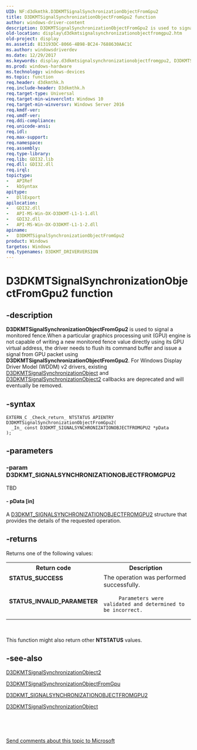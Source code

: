 ```yaml
---
UID: NF:d3dkmthk.D3DKMTSignalSynchronizationObjectFromGpu2
title: D3DKMTSignalSynchronizationObjectFromGpu2 function
author: windows-driver-content
description: D3DKMTSignalSynchronizationObjectFromGpu2 is used to signal a monitored fence.
old-location: display\d3dkmtsignalsynchronizationobjectfromgpu2.htm
old-project: display
ms.assetid: 813193DC-8066-4B98-BC24-7688630AAC1C
ms.author: windowsdriverdev
ms.date: 12/29/2017
ms.keywords: display.d3dkmtsignalsynchronizationobjectfromgpu2, D3DKMTSignalSynchronizationObjectFromGpu2, D3DKMTSignalSynchronizationObjectFromGpu2 function [Display Devices], d3dkmthk/D3DKMTSignalSynchronizationObjectFromGpu2
ms.prod: windows-hardware
ms.technology: windows-devices
ms.topic: function
req.header: d3dkmthk.h
req.include-header: D3dkmthk.h
req.target-type: Universal
req.target-min-winverclnt: Windows 10
req.target-min-winversvr: Windows Server 2016
req.kmdf-ver: 
req.umdf-ver: 
req.ddi-compliance: 
req.unicode-ansi: 
req.idl: 
req.max-support: 
req.namespace: 
req.assembly: 
req.type-library: 
req.lib: GDI32.lib
req.dll: GDI32.dll
req.irql: 
topictype:
-	APIRef
-	kbSyntax
apitype:
-	DllExport
apilocation:
-	GDI32.dll
-	API-MS-Win-DX-D3DKMT-L1-1-1.dll
-	GDI32.dll
-	API-MS-Win-DX-D3DKMT-L1-1-2.dll
apiname:
-	D3DKMTSignalSynchronizationObjectFromGpu2
product: Windows
targetos: Windows
req.typenames: D3DKMT_DRIVERVERSION
---
```


# D3DKMTSignalSynchronizationObjectFromGpu2 function


## -description


<b>D3DKMTSignalSynchronizationObjectFromGpu2</b> is used to signal a monitored fence.When a particular graphics processing unit (GPU) engine is not capable of writing a new monitored fence value directly using its GPU virtual address, the driver needs to flush its command buffer and issue a signal from GPU packet using <b>D3DKMTSignalSynchronizationObjectFromGpu2</b>. For Windows Display Driver Model (WDDM) v2 drivers, existing <a href="..\d3dkmthk\nf-d3dkmthk-d3dkmtsignalsynchronizationobject.md">D3DKMTSignalSynchronizationObject</a> and <a href="..\d3dkmthk\nf-d3dkmthk-d3dkmtsignalsynchronizationobject2.md">D3DKMTSignalSynchronizationObject2</a> callbacks are deprecated and will eventually be removed. 


## -syntax


````
EXTERN_C _Check_return_ NTSTATUS APIENTRY D3DKMTSignalSynchronizationObjectFromGpu2(
  _In_ const D3DKMT_SIGNALSYNCHRONIZATIONOBJECTFROMGPU2 *pData
);
````


## -parameters




### -param D3DKMT_SIGNALSYNCHRONIZATIONOBJECTFROMGPU2

TBD



#### - pData [in]

A <a href="..\d3dkmthk\ns-d3dkmthk-_d3dkmt_signalsynchronizationobjectfromgpu2.md">D3DKMT_SIGNALSYNCHRONIZATIONOBJECTFROMGPU2</a> structure that provides the details of the requested operation.


## -returns


Returns one of the following values:
<table>
<tr>
<th>Return code</th>
<th>Description</th>
</tr>
<tr>
<td width="40%">
<dl>
<dt><b>STATUS_SUCCESS</b></dt>
</dl>
</td>
<td width="60%">
The operation was performed successfully.

</td>
</tr>
<tr>
<td width="40%">
<dl>
<dt><b>STATUS_INVALID_PARAMETER </b></dt>
</dl>
</td>
<td width="60%">

         Parameters were validated and determined to be incorrect.

</td>
</tr>
</table> 

This function might also return other <b>NTSTATUS</b> values.



## -see-also

<a href="..\d3dkmthk\nf-d3dkmthk-d3dkmtsignalsynchronizationobject2.md">D3DKMTSignalSynchronizationObject2</a>

<a href="..\d3dkmthk\nf-d3dkmthk-d3dkmtsignalsynchronizationobjectfromgpu.md">D3DKMTSignalSynchronizationObjectFromGpu</a>

<a href="..\d3dkmthk\ns-d3dkmthk-_d3dkmt_signalsynchronizationobjectfromgpu2.md">D3DKMT_SIGNALSYNCHRONIZATIONOBJECTFROMGPU2</a>

<a href="..\d3dkmthk\nf-d3dkmthk-d3dkmtsignalsynchronizationobject.md">D3DKMTSignalSynchronizationObject</a>

 

 

<a href="mailto:wsddocfb@microsoft.com?subject=Documentation%20feedback [display\display]:%20D3DKMTSignalSynchronizationObjectFromGpu2 function%20 RELEASE:%20(12/29/2017)&amp;body=%0A%0APRIVACY STATEMENT%0A%0AWe use your feedback to improve the documentation. We don't use your email address for any other purpose, and we'll remove your email address from our system after the issue that you're reporting is fixed. While we're working to fix this issue, we might send you an email message to ask for more info. Later, we might also send you an email message to let you know that we've addressed your feedback.%0A%0AFor more info about Microsoft's privacy policy, see http://privacy.microsoft.com/en-us/default.aspx." title="Send comments about this topic to Microsoft">Send comments about this topic to Microsoft</a>

